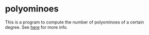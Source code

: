 # polyominoes

This is a program to compute the number of polyominoes of a certain degree. See [here](http://en.wikipedia.org/wiki/Polyomino) for more info.
